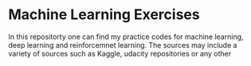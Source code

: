 # Machine Learning Exercises
In this repositorty one can find my practice codes for machine learning, deep learning and reinforcemnet learning. The sources may include a variety of sources such as Kaggle, udacity repositories or any other
